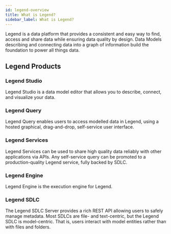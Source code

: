 ```yaml
---
id: legend-overview
title: What is Legend? 
sidebar_label: What is Legend?
---
```

Legend is a data platform that provides a consistent and easy way to find, access and share data while ensuring data quality by design. Data Models describing and connecting data into a graph of information build the foundation to power all things data.

## Legend Products

### Legend Studio

Legend Studio is a data model editor that allows you to describe, connect, and visualize your data.

### Legend Query

Legend Query enables users to access modelled data in Legend, using a hosted graphical, drag-and-drop, self-service user interface. 

### Legend Services

Legend Services can be used to share high quality data reliably with other applications via APIs. Any self-service query can be promoted to a production-quality Legend service, fully backed by SDLC.

### Legend Engine

Legend Engine is the execution engine for Legend.

### Legend SDLC

The Legend SDLC Server provides a rich REST API allowing users to safely manage metadata. Most SDLCs are file- and text-centric, but the Legend SDLC is model-centric. That is, users interact with model entities rather than with files and folders.



